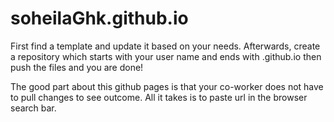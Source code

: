 # soheilaGhk.github.io

First find a template and update it based on your needs.
Afterwards, create a repository which starts with your user name and ends with .github.io
then push the files and you are done!

The good part about this github pages is that your co-worker does not have to pull changes to see outcome. 
All it takes is to paste url in the browser search bar.   